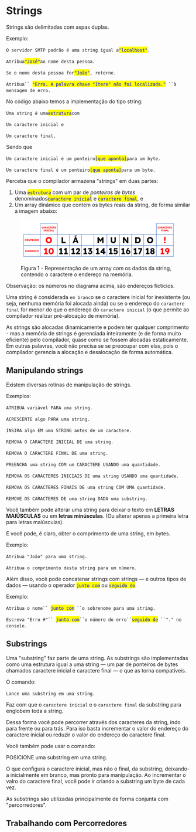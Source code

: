 # Strings

Strings são delimitadas com aspas duplas.

Exemplo:



`O servidor SMTP padrão é uma string igual a`<mark style="color:blue;">`"localhost"`</mark>`.`

`Atribua`<mark style="color:blue;">`"José"`</mark>`ao nome desta pessoa.`

`Se o nome desta pessoa for`<mark style="color:blue;">`"João"`</mark>`, retorne.`

`Atribua`` `<mark style="color:blue;">`"Erro. A palavra chave "Itere" não foi localizada."`</mark>` ``à mensagem de erro.`



No código abaixo temos a implementação do tipo string:



`Uma string é uma`<mark style="color:blue;">`estrutura`</mark>`com`&#x20;

&#x20; `Um caractere inicial e`&#x20;

&#x20; `Um caractere final.`



Sendo que



`Um caractere inicial é um ponteiro`<mark style="color:blue;">`[que aponta]`</mark>`para um byte.`&#x20;

`Um caractere final é um ponteiro`<mark style="color:blue;">`[que aponta]`</mark>`para um byte.`



Perceba que o compilador armazena "strings" em duas partes:&#x20;

1. Uma <mark style="color:blue;">`estrutura`</mark> com um par de _ponteiros de bytes_ denominados<mark style="color:blue;">`caractere inicial`</mark> e <mark style="color:blue;">`caractere final`</mark>, e
2. Um array dinâmico que contém os bytes reais da string, de forma similar à imagem abaixo:

<figure><img src=".gitbook/assets/image.png" alt=""><figcaption><p>Figura 1 - Representação de um array com os dados da string, contendo o caractere o endereço na memória.</p></figcaption></figure>

Observação: os números no diagrama acima, são endereços fictícios.

Uma string é considerada `em branc`o se o caractere inicial for inexistente (ou seja, nenhuma memória foi alocada ainda) ou se o endereço do `caractere final` for menor do que o endereço do `caractere inicial` (o que permite ao compilador realizar pré-alocação de memória).

As strings são alocadas dinamicamente e podem ter qualquer comprimento - mas a memória de strings é gerenciada inteiramente (e de forma muito eficiente) pelo compilador, quase como se fossem alocadas estaticamente. Em outras palavras, você não precisa se se preocupar com elas, pois o compilador gerencia a alocação e desalocação de forma automática.&#x20;

## Manipulando strings

Existem diversas rotinas de manipulação de strings.&#x20;

Exemplos:

`ATRIBUA variável PARA uma string.`&#x20;

`ACRESCENTE algo PARA uma string.`&#x20;

`INSIRA algo EM uma STRING antes de um caractere.`&#x20;

`REMOVA O CARACTERE INICIAL DE uma string.`&#x20;

`REMOVA O CARACTERE FINAL DE uma string.`&#x20;

`PREENCHA uma string COM um CARACTERE USANDO uma quantidade.`&#x20;

`REMOVA OS CARACTERES INICIAIS DE uma string USANDO uma quantidade.`&#x20;

`REMOVA OS CARACTERES FINAIS DE uma string COM UMA quantidade.`&#x20;

`REMOVE OS CARACTERES DE uma string DADA uma substring.`&#x20;



Você também pode alterar uma string para deixar o texto em **LETRAS MAIÚSCULAS** ou em  **letras minúsculas**. (Ou alterar apenas a primeira letra para letras maiúsculas).

E você pode, é claro, obter o comprimento de uma string, em bytes.&#x20;

Exemplo:

`Atribua "João" para uma string.`

`Atribua o comprimento desta string para um número.`



Além disso, você pode concatenar strings com strings — e outros tipos de dados — usando o operador <mark style="color:blue;">`junto com`</mark> ou <mark style="color:blue;">`seguido de`</mark>.

Exemplo:

`Atribua o nome`` `<mark style="color:blue;">`junto com`</mark>` ``o sobrenome para uma string.`

`Escreva "Erro #"`` `<mark style="color:blue;">`junto com`</mark>` ``o número do erro`` `<mark style="color:blue;">`seguido de`</mark>` ``"." no console.`

## Substrings

Uma "substring" faz parte de uma string. As substrings são implementadas como uma estrutura igual a uma string — um par de ponteiros de bytes chamados caractere inicial e caractere final — o que as torna compatíveis.

O comando:

`Lance uma substring em uma string.`&#x20;

Faz com que o `caractere inicial` e o `caractere final` da substring para englobem toda a string.&#x20;

Dessa forma você pode percorrer através dos caracteres da string, indo para frente ou para trás. Para iso basta incrementar o valor do endereço do caractere inicial ou reduzir o valor do endereço do caractere final.

Você também pode usar o comando:&#x20;

POSICIONE uma substring em uma string.&#x20;

O que configura o caractere inicial, mas não o final, da substring, deixando-a inicialmente em branco, mas pronto para manipulação. Ao incrementar o valro do caractere final, você pode ir criando a substring um byte de cada vez.

As substrings são utilizadas principalmente de forma conjunta com "percorredores".

## Trabalhando com Percorredores

